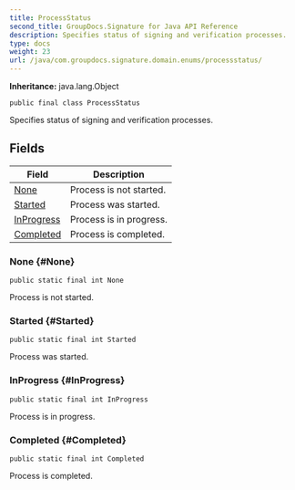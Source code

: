 ```yaml
---
title: ProcessStatus
second_title: GroupDocs.Signature for Java API Reference
description: Specifies status of signing and verification processes.
type: docs
weight: 23
url: /java/com.groupdocs.signature.domain.enums/processstatus/
---
```

**Inheritance:**
java.lang.Object
```
public final class ProcessStatus
```

Specifies status of signing and verification processes.
## Fields

| Field | Description |
| --- | --- |
| [None](#None) | Process is not started. |
| [Started](#Started) | Process was started. |
| [InProgress](#InProgress) | Process is in progress. |
| [Completed](#Completed) | Process is completed. |
### None {#None}
```
public static final int None
```


Process is not started.

### Started {#Started}
```
public static final int Started
```


Process was started.

### InProgress {#InProgress}
```
public static final int InProgress
```


Process is in progress.

### Completed {#Completed}
```
public static final int Completed
```


Process is completed.

